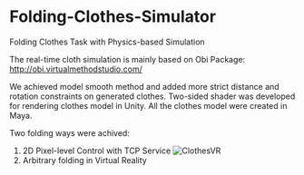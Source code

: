 # Folding-Clothes-Simulator
Folding Clothes Task with Physics-based Simulation

The real-time cloth simulation is mainly based on Obi Package: http://obi.virtualmethodstudio.com/

We achieved model smooth method and added more strict distance and rotation constraints on generated clothes. 
Two-sided shader was developed for rendering clothes model in Unity. All the clothes model were created in Maya.

Two folding ways were achived:
1. 2D Pixel-level Control with TCP Service
![ClothesVR](https://github.com/Duotun/Folding-Clothes-Simulator/tree/main/Demos/ClothesTCP.gif)
2. Arbitrary folding in Virtual Reality
